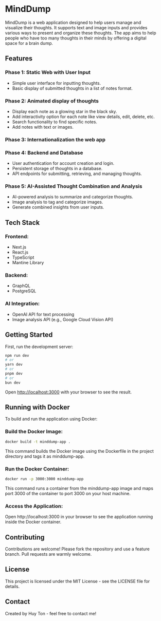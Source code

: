 # MindDump

MindDump is a web application designed to help users manage and visualize their thoughts. It supports text and image inputs and provides various ways to present and organize these thoughts. The app aims to help people who have too many thoughts in their minds by offering a digital space for a brain dump.

## Features

### Phase 1: Static Web with User Input
- Simple user interface for inputting thoughts.
- Basic display of submitted thoughts in a list of notes format.

### Phase 2: Animated display of thoughts
- Display each note as a glowing star in the black sky.
- Add interactivity option for each note like view details, edit, delete, etc.
- Search functionality to find specific notes.
- Add notes with text or images.

### Phase 3: Internationalization the web app

### Phase 4: Backend and Database
- User authentication for account creation and login.
- Persistent storage of thoughts in a database.
- API endpoints for submitting, retrieving, and managing thoughts.
  
### Phase 5: AI-Assisted Thought Combination and Analysis
- AI-powered analysis to summarize and categorize thoughts.
- Image analysis to tag and categorize images.
- Generate combined insights from user inputs.

## Tech Stack
### Frontend:
- Next.js
- React.js
- TypeScript
- Mantine Library

### Backend:
- GraphQL
- PostgreSQL

### AI Integration:
- OpenAI API for text processing
- Image analysis API (e.g., Google Cloud Vision API)

## Getting Started

First, run the development server:

```bash
npm run dev
# or
yarn dev
# or
pnpm dev
# or
bun dev
```

Open [http://localhost:3000](http://localhost:3000) with your browser to see the result.

## Running with Docker
To build and run the application using Docker:

### Build the Docker Image:

```bash
docker build -t minddump-app .
```

This command builds the Docker image using the Dockerfile in the project directory and tags it as minddump-app.

### Run the Docker Container:

``` bash
docker run -p 3000:3000 minddump-app
```

This command runs a container from the minddump-app image and maps port 3000 of the container to port 3000 on your host machine.

### Access the Application:

Open http://localhost:3000 in your browser to see the application running inside the Docker container.

## Contributing
Contributions are welcome! Please fork the repository and use a feature branch. Pull requests are warmly welcome.

## License
This project is licensed under the MIT License - see the LICENSE file for details.

## Contact
Created by Huy Ton - feel free to contact me!
